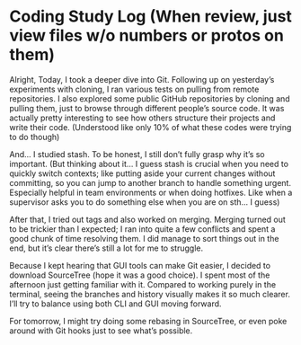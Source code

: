 # Coding Study Log (When review, just view files w/o numbers or protos on them)

Alright, Today, I took a deeper dive into Git.
Following up on yesterday’s experiments with cloning, I ran various tests on pulling from remote repositories. I also explored some public GitHub repositories by cloning and pulling them, just to browse through different people’s source code. It was actually pretty interesting to see how others structure their projects and write their code. (Understood like only 10% of what these codes were trying to do though)

And... I studied stash. To be honest, I still don’t fully grasp why it’s so important.
(But thinking about it… I guess stash is crucial when you need to quickly switch contexts; like putting aside your current changes without committing, so you can jump to another branch to handle something urgent. Especially helpful in team environments or when doing hotfixes. Like when a supervisor asks you to do something else when you are on sth... I guess)

After that, I tried out tags and also worked on merging.
Merging turned out to be trickier than I expected; I ran into quite a few conflicts and spent a good chunk of time resolving them. I did manage to sort things out in the end, but it’s clear there’s still a lot for me to struggle.

Because I kept hearing that GUI tools can make Git easier, I decided to download SourceTree (hope it was a good choice).
I spent most of the afternoon just getting familiar with it. Compared to working purely in the terminal, seeing the branches and history visually makes it so much clearer. I’ll try to balance using both CLI and GUI moving forward.

For tomorrow, I might try doing some rebasing in SourceTree, or even poke around with Git hooks just to see what’s possible.

<!-- Let's try not to catch a cold from now on; 2025.07.03 -->